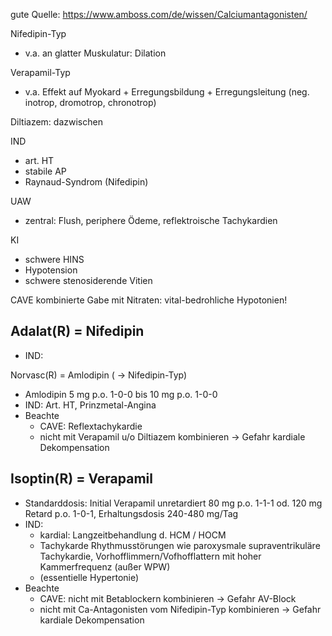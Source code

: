 gute Quelle: https://www.amboss.com/de/wissen/Calciumantagonisten/

Nifedipin-Typ
- v.a. an glatter Muskulatur: Dilation

Verapamil-Typ
- v.a. Effekt auf Myokard + Erregungsbildung + Erregungsleitung (neg. inotrop, dromotrop, chronotrop)

Diltiazem: dazwischen

IND
- art. HT
- stabile AP
- Raynaud-Syndrom (Nifedipin)

UAW
- zentral: Flush, periphere Ödeme, reflektroische Tachykardien

KI
- schwere HINS
- Hypotension
- schwere stenosiderende Vitien

CAVE kombinierte Gabe mit Nitraten: vital-bedrohliche Hypotonien!


Adalat(R) = Nifedipin
--
- IND: 

Norvasc(R) = Amlodipin ( → Nifedipin-Typ)
- Amlodipin 5 mg p.o. 1-0-0 bis 10 mg p.o. 1-0-0
- IND: Art. HT, Prinzmetal-Angina
- Beachte
    - CAVE: Reflextachykardie
    - nicht mit Verapamil u/o Diltiazem kombinieren → Gefahr kardiale Dekompensation

Isoptin(R) = Verapamil
--
- Standarddosis: Initial Verapamil unretardiert 80 mg p.o. 1-1-1 od. 120 mg Retard p.o. 1-0-1, Erhaltungsdosis 240-480 mg/Tag
- IND:
    - kardial: Langzeitbehandlung d. HCM / HOCM
    - Tachykarde Rhythmusstörungen wie paroxysmale supraventrikuläre Tachykardie, Vorhofflimmern/Vofhofflattern mit hoher Kammerfrequenz (außer WPW)
    - (essentielle Hypertonie)
- Beachte
    - CAVE: nicht mit Betablockern kombinieren → Gefahr AV-Block
    - nicht mit Ca-Antagonisten vom Nifedipin-Typ kombinieren → Gefahr kardiale Dekompensation
